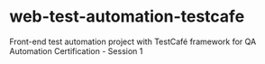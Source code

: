 # web-test-automation-testcafe
Front-end test automation project with TestCafé framework for QA Automation Certification - Session 1
